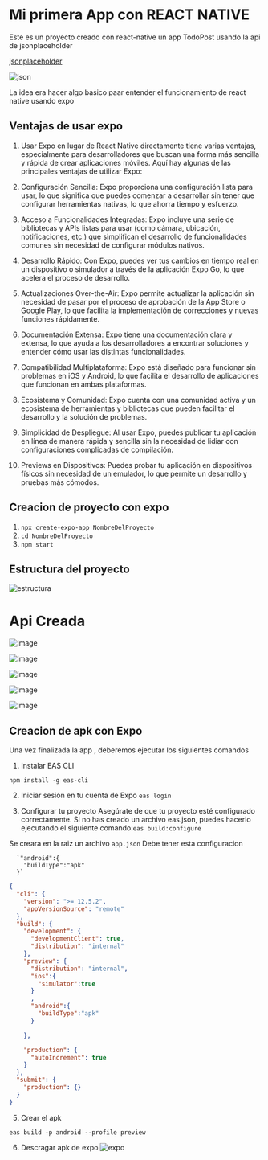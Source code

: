 # Mi primera App con REACT NATIVE

Este es un proyecto creado con react-native un app TodoPost usando la api de jsonplaceholder 

[jsonplaceholder](https://jsonplaceholder.typicode.com/)

![json](/miPrimeraApp/img/crud%20de%20l%20api.png)

La idea era hacer algo basico paar entender el funcionamiento de react native usando expo 

## Ventajas de usar expo

1. Usar Expo en lugar de React Native directamente tiene varias ventajas, especialmente para desarrolladores que buscan una forma más sencilla y rápida de crear aplicaciones móviles. Aquí hay algunas de las principales ventajas de utilizar Expo:

2. Configuración Sencilla: Expo proporciona una configuración lista para usar, lo que significa que puedes comenzar a desarrollar sin tener que configurar herramientas nativas, lo que ahorra tiempo y esfuerzo.

3. Acceso a Funcionalidades Integradas: Expo incluye una serie de bibliotecas y APIs listas para usar (como cámara, ubicación, notificaciones, etc.) que simplifican el desarrollo de funcionalidades comunes sin necesidad de configurar módulos nativos.

4. Desarrollo Rápido: Con Expo, puedes ver tus cambios en tiempo real en un dispositivo o simulador a través de la aplicación Expo Go, lo que acelera el proceso de desarrollo.

5. Actualizaciones Over-the-Air: Expo permite actualizar la aplicación sin necesidad de pasar por el proceso de aprobación de la App Store o Google Play, lo que facilita la implementación de correcciones y nuevas funciones rápidamente.

6. Documentación Extensa: Expo tiene una documentación clara y extensa, lo que ayuda a los desarrolladores a encontrar soluciones y entender cómo usar las distintas funcionalidades.

7. Compatibilidad Multiplataforma: Expo está diseñado para funcionar sin problemas en iOS y Android, lo que facilita el desarrollo de aplicaciones que funcionan en ambas plataformas.

8. Ecosistema y Comunidad: Expo cuenta con una comunidad activa y un ecosistema de herramientas y bibliotecas que pueden facilitar el desarrollo y la solución de problemas.

9. Simplicidad de Despliegue: Al usar Expo, puedes publicar tu aplicación en línea de manera rápida y sencilla sin la necesidad de lidiar con configuraciones complicadas de compilación.

10. Previews en Dispositivos: Puedes probar tu aplicación en dispositivos físicos sin necesidad de un emulador, lo que permite un desarrollo y pruebas más cómodos.


 ## Creacion de proyecto con expo

1. `npx create-expo-app NombreDelProyecto` 
2. `cd NombreDelProyecto`
3. `npm start`



## Estructura del proyecto

![estructura](/img/mira%20la%20estructura.png)


# Api Creada 

![image](/img/WhatsApp%20Image%202024-10-16%20at%201.16.14%20AM.jpeg)

![image](/img/WhatsApp%20Image%202024-10-16%20at%201.16.13%20AM%20(1).jpeg)

![image](./img/WhatsApp%20Image%202024-10-16%20at%201.16.12%20AM.jpeg)

![image](./img/WhatsApp%20Image%202024-10-16%20at%201.16.13%20AM%20(2).jpeg)

![image](/img/WhatsApp%20Image%202024-10-16%20at%201.16.12%20AM%20(1).jpeg)



## Creacion de apk con Expo

Una vez finalizada la app , deberemos ejecutar los siguientes comandos

1. Instalar EAS CLI

`npm install -g eas-cli`


2. Iniciar sesión en tu cuenta de Expo
`eas login`

3. Configurar tu proyecto
Asegúrate de que tu proyecto esté configurado correctamente. Si no has creado un archivo eas.json, puedes hacerlo ejecutando el siguiente comando:`eas build:configure`

Se creara en la raiz un archivo `app.json`
 Debe tener esta configuracion 

 
      `"android":{
        "buildType":"apk"
      }`


```json
{
  "cli": {
    "version": ">= 12.5.2",
    "appVersionSource": "remote"
  },
  "build": {
    "development": {
      "developmentClient": true,
      "distribution": "internal"
    },
    "preview": {
      "distribution": "internal",
      "ios":{
        "simulator":true
      }
      ,
      "android":{
        "buildType":"apk"
      }

    },

    "production": {
      "autoIncrement": true
    }
  },
  "submit": {
    "production": {}
  }
}


```

5. Crear el apk

`eas build -p android --profile preview`

6. Descragar apk de expo
![expo](/img/vamoo.png)